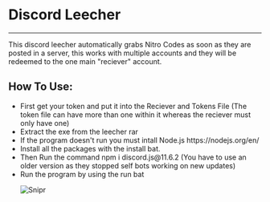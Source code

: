 <h1>Discord Leecher</h1>
<hr>

<p>This discord leecher automatically grabs Nitro Codes as soon as they are posted in a server, this works with multiple accounts and they will be redeemed to the one main "reciever" account.


<h2>How To Use:</h2>
<ul>
<li>First get your token and put it into the Reciever and Tokens File (The token file can have more than one within it whereas the reciever must only have one)
<li>Extract the exe from the leecher rar</li>
<li>If the program doesn't run you must intall Node.js https://nodejs.org/en/</li>
<li> Install all the packages with the install bat.
<li> Then Run the command npm i discord.js@11.6.2 (You have to use an older version as they stopped self bots working on new updates) 
<li>Run the program by using the run bat</li>

![Snipr](https://user-images.githubusercontent.com/59532064/114877361-1f260380-9df7-11eb-90c9-07aadb9245cf.PNG)
